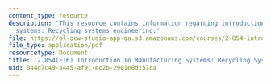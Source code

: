 ```yaml
---
content_type: resource
description: 'This resource contains information regarding introduction to manufacturing
  systems: Recycling systems engineering.'
file: https://ol-ocw-studio-app-qa.s3.amazonaws.com/courses/2-854-introduction-to-manufacturing-systems-fall-2016/044d7c49a445af91ec2b2901e0d157ca_MIT2_854F16_Recycling.pdf
file_type: application/pdf
resourcetype: Document
title: '2.854(F16) Introduction To Manufacturing Systems: Recycling Systems Engineering'
uid: 044d7c49-a445-af91-ec2b-2901e0d157ca
---
```

